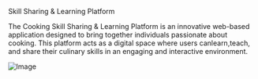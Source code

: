 Skill Sharing & Learning Platform

The Cooking Skill Sharing & Learning Platform is an innovative web-based application designed to bring together individuals passionate about cooking. This platform acts as a digital space where users canlearn,teach, and share their culinary skills in an engaging and interactive environment.

![Image](https://github.com/user-attachments/assets/d1a665e7-8ddb-4456-968e-fc9d131a1547)

